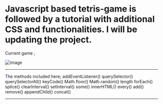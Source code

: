 # Javascript based tetris-game is followed by a tutorial with additional CSS and functionalities. I will be updating the project.

Current game ;

![image](https://user-images.githubusercontent.com/39573363/135533822-d3d60b3f-78c0-4f65-af28-d300ae1887a2.png)
________________________________________________________________________________________________
The methods included here; 
addEventListener()
querySelector()
querySelectorAll()
keyCode()
Math.floor()
Math.random()
length
forEach()
splice()
clearInterval()
setInterval()
some()
innerHTML()
every()
add()
remove()
appendChild()
concat()
_________________________________________________________________________________________________


